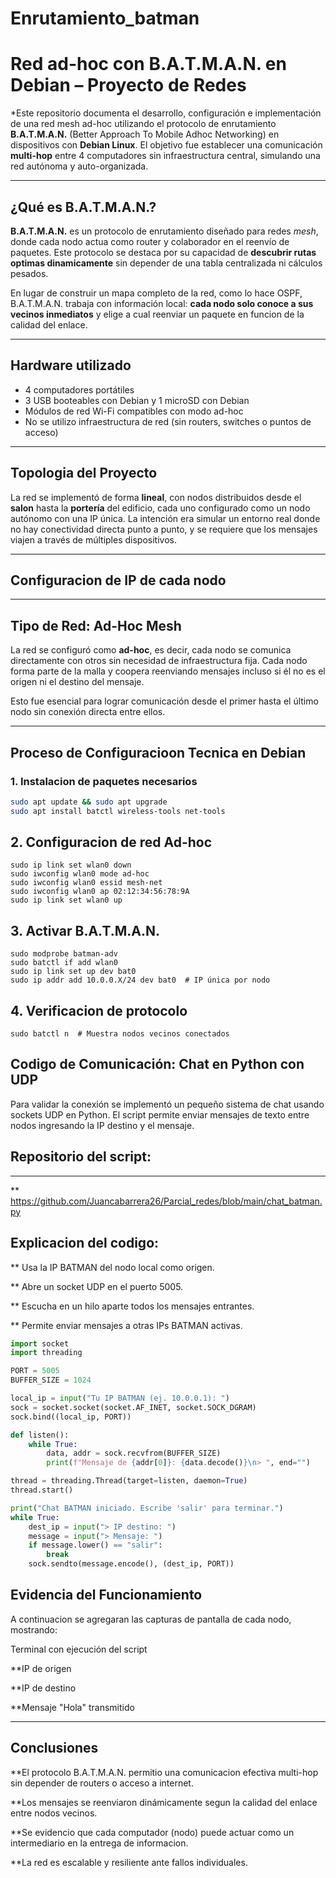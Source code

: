 # Enrutamiento_batman

# Red ad-hoc con B.A.T.M.A.N. en Debian – Proyecto de Redes

*Este repositorio documenta el desarrollo, configuración e implementación de una red mesh ad-hoc utilizando el protocolo de enrutamiento **B.A.T.M.A.N.** (Better Approach To Mobile Adhoc Networking) en dispositivos con **Debian Linux**. El objetivo fue establecer una comunicación **multi-hop** entre 4 computadores sin infraestructura central, simulando una red autónoma y auto-organizada.

---

## ¿Qué es B.A.T.M.A.N.?

**B.A.T.M.A.N.** es un protocolo de enrutamiento diseñado para redes *mesh*, donde cada nodo actua como router y colaborador en el reenvío de paquetes. Este protocolo se destaca por su capacidad de **descubrir rutas optimas dinamicamente** sin depender de una tabla centralizada ni cálculos pesados.

En lugar de construir un mapa completo de la red, como lo hace OSPF, B.A.T.M.A.N. trabaja con información local: **cada nodo solo conoce a sus vecinos inmediatos** y elige a cual reenviar un paquete en funcion de la calidad del enlace.

---

## Hardware utilizado

- 4 computadores portátiles
- 3 USB booteables con Debian y 1 microSD con Debian
- Módulos de red Wi-Fi compatibles con modo ad-hoc
- No se utilizo infraestructura de red (sin routers, switches o puntos de acceso)

---

## Topologia del Proyecto

La red se implementó de forma **lineal**, con nodos distribuidos desde el **salon** hasta la **portería** del edificio, cada uno configurado como un nodo autónomo con una IP única. La intención era simular un entorno real donde no hay conectividad directa punto a punto, y se requiere que los mensajes viajen a través de múltiples dispositivos.

---

## Configuracion de IP de cada nodo

---

## Tipo de Red: Ad-Hoc Mesh

La red se configuró como **ad-hoc**, es decir, cada nodo se comunica directamente con otros sin necesidad de infraestructura fija. Cada nodo forma parte de la malla y coopera reenviando mensajes incluso si él no es el origen ni el destino del mensaje.

Esto fue esencial para lograr comunicación desde el primer hasta el último nodo sin conexión directa entre ellos.

---

## Proceso de Configuracioon Tecnica en Debian

### 1. Instalacion de paquetes necesarios

```bash
sudo apt update && sudo apt upgrade
sudo apt install batctl wireless-tools net-tools

```
## 2. Configuracion de red Ad-hoc 

```
sudo ip link set wlan0 down
sudo iwconfig wlan0 mode ad-hoc
sudo iwconfig wlan0 essid mesh-net
sudo iwconfig wlan0 ap 02:12:34:56:78:9A
sudo ip link set wlan0 up

```

## 3. Activar B.A.T.M.A.N.

```
sudo modprobe batman-adv
sudo batctl if add wlan0
sudo ip link set up dev bat0
sudo ip addr add 10.0.0.X/24 dev bat0  # IP única por nodo

```

## 4. Verificacion de protocolo

```
sudo batctl n  # Muestra nodos vecinos conectados
```

## Codigo de Comunicación: Chat en Python con UDP

Para validar la conexión se implementó un pequeño sistema de chat usando sockets UDP en Python. El script permite enviar mensajes de texto entre nodos ingresando la IP destino y el mensaje.

## Repositorio del script:

---

** https://github.com/Juancabarrera26/Parcial_redes/blob/main/chat_batman.py

## Explicacion del codigo:

** Usa la IP BATMAN del nodo local como origen.

** Abre un socket UDP en el puerto 5005.

** Escucha en un hilo aparte todos los mensajes entrantes.

** Permite enviar mensajes a otras IPs BATMAN activas.

```python
import socket
import threading

PORT = 5005
BUFFER_SIZE = 1024

local_ip = input("Tu IP BATMAN (ej. 10.0.0.1): ")
sock = socket.socket(socket.AF_INET, socket.SOCK_DGRAM)
sock.bind((local_ip, PORT))

def listen():
    while True:
        data, addr = sock.recvfrom(BUFFER_SIZE)
        print(f"Mensaje de {addr[0]}: {data.decode()}\n> ", end="")

thread = threading.Thread(target=listen, daemon=True)
thread.start()

print("Chat BATMAN iniciado. Escribe 'salir' para terminar.")
while True:
    dest_ip = input("> IP destino: ")
    message = input("> Mensaje: ")
    if message.lower() == "salir":
        break
    sock.sendto(message.encode(), (dest_ip, PORT))
```
## Evidencia del Funcionamiento

A continuacion se agregaran las capturas de pantalla de cada nodo, mostrando:

Terminal con ejecución del script

**IP de origen

**IP de destino

**Mensaje "Hola" transmitido

---

## Conclusiones

**El protocolo B.A.T.M.A.N. permitio una comunicacion efectiva multi-hop sin depender de routers o acceso a internet.

**Los mensajes se reenviaron dinámicamente segun la calidad del enlace entre nodos vecinos.

**Se evidencio que cada computador (nodo) puede actuar como un intermediario en la entrega de informacion.

**La red es escalable y resiliente ante fallos individuales.
